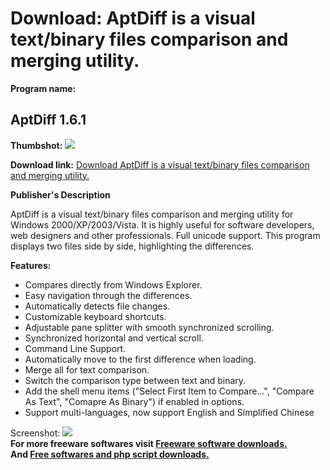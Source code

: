 # Download: AptDiff is a visual text/binary files comparison and merging utility.

**Program name:**

## AptDiff 1.6.1

  
**Thumbshot:** ![](http://www.freewarefiles.com/screenshot/aptdiff_md.gif)   
  
**Download link:** [Download AptDiff is a visual text/binary files comparison and merging utility.](http://freesoftwares.boysofts.com/AptDiff_program_35164.html)  
  


**Publisher's Description**  
  


AptDiff is a visual text/binary files comparison and merging utility for Windows 2000/XP/2003/Vista. It is highly useful for software developers, web designers and other professionals. Full unicode support. This program displays two files side by side, highlighting the differences. 

**Features:**

  * Compares directly from Windows Explorer. 
  * Easy navigation through the differences. 
  * Automatically detects file changes. 
  * Customizable keyboard shortcuts. 
  * Adjustable pane splitter with smooth synchronized scrolling. 
  * Synchronized horizontal and vertical scroll. 
  * Command Line Support. 
  * Automatically move to the first difference when loading. 
  * Merge all for text comparison. 
  * Switch the comparison type between text and binary. 
  * Add the shell menu items ("Select First Item to Compare...", "Compare As Text", "Comapre As Binary") if enabled in options. 
  * Support multi-languages, now support English and Simplified Chinese 

  
  
Screenshot: ![](http://www.freewarefiles.com/screenshot/aptdiff.gif)   
**For more freeware softwares visit [Freeware software downloads.](http://freesoftwares.boysofts.com/)**   
**And [Free softwares and php script downloads.](http://www.boysofts.com/)**

